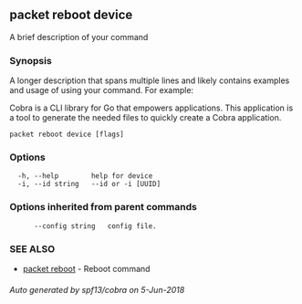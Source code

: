 ## packet reboot device

A brief description of your command

### Synopsis

A longer description that spans multiple lines and likely contains examples
and usage of using your command. For example:

Cobra is a CLI library for Go that empowers applications.
This application is a tool to generate the needed files
to quickly create a Cobra application.

```
packet reboot device [flags]
```

### Options

```
  -h, --help        help for device
  -i, --id string   --id or -i [UUID]
```

### Options inherited from parent commands

```
      --config string   config file.
```

### SEE ALSO

* [packet reboot](packet_reboot.md)	 - Reboot command

###### Auto generated by spf13/cobra on 5-Jun-2018
